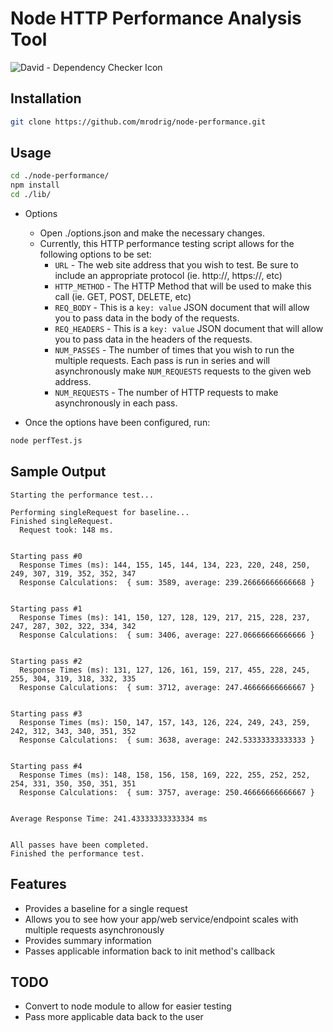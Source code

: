 # Node HTTP Performance Analysis Tool

![David - Dependency Checker Icon](https://david-dm.org/mrodrig/node-performance.png "node-performance Dependency Status")

## Installation

```bash
git clone https://github.com/mrodrig/node-performance.git
```

## Usage

```bash
cd ./node-performance/
npm install
cd ./lib/
```

* Options
  * Open ./options.json and make the necessary changes.
  * Currently, this HTTP performance testing script allows for the following options to be set:
    * `URL` - The web site address that you wish to test. Be sure to include an appropriate protocol (ie. http://, https://, etc)
    * `HTTP_METHOD` - The HTTP Method that will be used to make this call (ie. GET, POST, DELETE, etc)
    * `REQ_BODY` - This is a `key: value` JSON document that will allow you to pass data in the body of the requests.
    * `REQ_HEADERS` - This is a `key: value` JSON document that will allow you to pass data in the headers of the requests.
    * `NUM_PASSES` - The number of times that you wish to run the multiple requests.  Each pass is run in series and will asynchronously make `NUM_REQUESTS` requests to the given web address.
    * `NUM_REQUESTS` - The number of HTTP requests to make asynchronously in each pass.

* Once the options have been configured, run:
```bash
node perfTest.js
```

## Sample Output

```
Starting the performance test...

Performing singleRequest for baseline...
Finished singleRequest.
  Request took: 148 ms.


Starting pass #0
  Response Times (ms): 144, 155, 145, 144, 134, 223, 220, 248, 250, 249, 307, 319, 352, 352, 347
  Response Calculations:  { sum: 3589, average: 239.26666666666668 }


Starting pass #1
  Response Times (ms): 141, 150, 127, 128, 129, 217, 215, 228, 237, 247, 287, 302, 322, 334, 342
  Response Calculations:  { sum: 3406, average: 227.06666666666666 }


Starting pass #2
  Response Times (ms): 131, 127, 126, 161, 159, 217, 455, 228, 245, 255, 304, 319, 318, 332, 335
  Response Calculations:  { sum: 3712, average: 247.46666666666667 }


Starting pass #3
  Response Times (ms): 150, 147, 157, 143, 126, 224, 249, 243, 259, 242, 312, 343, 340, 351, 352
  Response Calculations:  { sum: 3638, average: 242.53333333333333 }


Starting pass #4
  Response Times (ms): 148, 158, 156, 158, 169, 222, 255, 252, 252, 254, 331, 350, 350, 351, 351
  Response Calculations:  { sum: 3757, average: 250.46666666666667 }


Average Response Time: 241.43333333333334 ms


All passes have been completed.
Finished the performance test.
```

## Features
* Provides a baseline for a single request
* Allows you to see how your app/web service/endpoint scales with multiple requests asynchronously
* Provides summary information
* Passes applicable information back to init method's callback

## TODO
* Convert to node module to allow for easier testing
* Pass more applicable data back to the user
